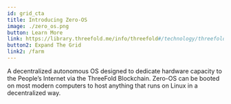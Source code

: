 ```yaml
---
id: grid_cta
title: Introducing Zero-OS 
image: ./zero_os.png
button: Learn More
link: https://library.threefold.me/info/threefold#/technology/threefold__technology
button2: Expand The Grid
link2: /farm
---
```

A decentralized autonomous OS designed to dedicate hardware capacity to the People’s Internet via the ThreeFold Blockchain. Zero-OS can be booted on most modern computers to host anything that runs on Linux in a decentralized way.
